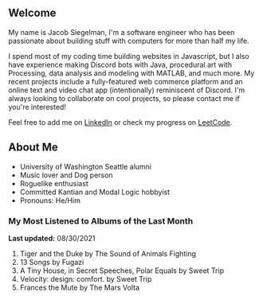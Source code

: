 
## Welcome
My name is Jacob Siegelman, I'm a software engineer who has been passionate about building stuff with computers for more than half my life.

I spend most of my coding time building websites in Javascript, but I also have experience making Discord bots with Java, procedural art with Processing, data analysis and modeling with MATLAB, and much more. My recent projects include a fully-featured web commerce platform and an online text and video chat app (intentionally) reminiscent of Discord. I'm always looking to collaborate on cool projects, so please contact me if you're interested!

Feel free to add me on [LinkedIn](https://www.linkedin.com/in/jacob-siegelman/) or check my progress on [LeetCode](https://leetcode.com/jsiegelman/).

## About Me
- University of Washington Seattle alumni
- Music lover and Dog person
- Roguelike enthusiast
- Committed Kantian and Modal Logic hobbyist
- Pronouns: He/Him

### My Most Listened to Albums of the Last Month
**Last updated:** 08/30/2021 <!-- lfm -->   
1. <!-- lfm -->Tiger and the Duke by The Sound of Animals Fighting  
2. <!-- lfm -->13 Songs by Fugazi  
3. <!-- lfm -->A Tiny House, in Secret Speeches, Polar Equals by Sweet Trip  
4. <!-- lfm -->Velocity: design: comfort. by Sweet Trip  
5. <!-- lfm -->Frances the Mute by The Mars Volta  

